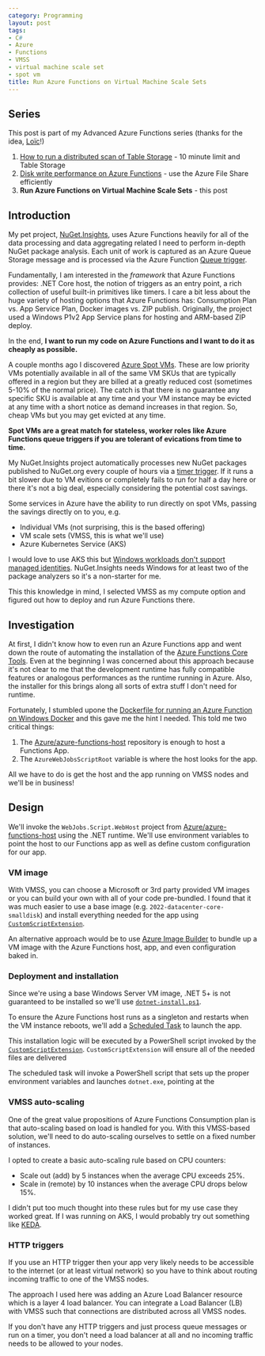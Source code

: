 ```yaml
---
category: Programming
layout: post
tags:
- C#
- Azure
- Functions
- VMSS
- virtual machine scale set
- spot vm
title: Run Azure Functions on Virtual Machine Scale Sets
---
```


## Series

This post is part of my Advanced Azure Functions series (thanks for the idea, [Loïc](https://twitter.com/sharmaloic)!)

1. [How to run a distributed scan of Table Storage](../../2020/12/distributed-scan-of-azure-tables) - 10 minute limit
   and Table Storage
1. [Disk write performance on Azure Functions](../../2021/02/azure-function-disk-performance) - use the Azure File Share
   efficiently
2. **Run Azure Functions on Virtual Machine Scale Sets** - this post

## Introduction

My pet project, [NuGet.Insights](https://github.com/NuGet/Insights), uses Azure Functions heavily for all of the data
processing and data aggregating related I need to perform in-depth NuGet package analysis. Each unit of work is captured
as an Azure Queue Storage message and is processed via the Azure Function [Queue
trigger](https://docs.microsoft.com/en-us/azure/azure-functions/functions-bindings-storage-queue).

Fundamentally, I am interested in the *framework* that Azure Functions provides: .NET Core host, the notion of triggers
as an entry point, a rich collection of useful built-in primitives like timers. I care a bit less about the huge variety
of hosting options that Azure Functions has: Consumption Plan vs. App Service Plan, Docker images vs. ZIP publish.
Originally, the project used a Windows P1v2 App Service plans for hosting and ARM-based ZIP deploy.

In the end, **I want to run my code on Azure Functions and I want to do it as cheaply as possible.**

A couple months ago I discovered [Azure Spot VMs](https://azure.microsoft.com/en-us/services/virtual-machines/spot/).
These are low priority VMs potentially available in all of the same VM SKUs that are typically offered in a region but
they are billed at a greatly reduced cost (sometimes 5-10% of the normal price). The catch is that there is no guarantee
any specific SKU is available at any time and your VM instance may be evicted at any time with a short notice as demand
increases in that region. So, cheap VMs but you may get evicted at any time.

**Spot VMs are a great match for stateless, worker roles like Azure Functions queue triggers if you are tolerant of
evications from time to time.**

My NuGet.Insights project automatically processes new NuGet packages published to NuGet.org every couple of hours via a [timer trigger](https://docs.microsoft.com/en-us/azure/azure-functions/functions-bindings-timer). If it
runs a bit slower due to VM evitions or completely fails to run for half a day here or there it's not a big deal, especially considering the potential cost savings.

Some services in Azure have the ability to run directly on spot VMs, passing the savings directly on to you, e.g.

- Individual VMs (not surprising, this is the based offering)
- VM scale sets (VMSS, this is what we'll use)
- Azure Kubernetes Service (AKS)

I would love to use AKS this but [Windows workloads don't support managed identities](https://docs.microsoft.com/en-us/azure/aks/operator-best-practices-identity#use-pod-managed-identities). NuGet.Insights needs Windows for at least two of the package analyzers so it's a non-starter for me.

This this knowledge in mind, I selected VMSS as my compute option and figured out how to deploy and run Azure Functions there.

## Investigation

At first, I didn't know how to even run an Azure Functions app and went down the route of automating the installation of the [Azure Functions Core Tools](https://docs.microsoft.com/en-us/azure/azure-functions/functions-run-local). Even at the beginning I was concerned about this approach because it's not clear to me that the development runtime has fully compatible features or analogous performances as the runtime running in Azure. Also, the installer for this brings along all sorts of extra stuff I don't need for runtime.

Fortunately, I stumbled upone the [Dockerfile for running an Azure Function on Windows Docker](https://github.com/Azure/azure-functions-docker/blob/3.8.0/host/3.0/nanoserver/1909/dotnet.Dockerfile) and this gave me the hint I needed. This told me two critical things:

1. The [Azure/azure-functions-host](https://github.com/Azure/azure-functions-host) repository is enough to host a Functions App.
1. The `AzureWebJobsScriptRoot` variable is where the host looks for the app.

All we have to do is get the host and the app running on VMSS nodes and we'll be in business!

## Design

We'll invoke the `WebJobs.Script.WebHost` project from [Azure/azure-functions-host](https://github.com/Azure/azure-functions-host) using the .NET runtime. We'll use environment variables to point the host to our Functions app as well as define custom configuration for our app.

### VM image

With VMSS, you can choose a Microsoft or 3rd party provided VM images or you can build your own with all of your code pre-bundled. I found that it was much easier to use a base image (e.g. `2022-datacenter-core-smalldisk`) and install everything needed for the app using [`CustomScriptExtension`](https://docs.microsoft.com/en-us/azure/virtual-machines/extensions/custom-script-windows). 

An alternative approach would be to use [Azure Image Builder](https://docs.microsoft.com/en-us/azure/virtual-machines/image-builder-overview) to bundle up a VM image with the Azure Functions host, app, and even configuration baked in.

### Deployment and installation

Since we're using a base Windows Server VM image, .NET 5+ is not guaranteed to be installed so we'll use [`dotnet-install.ps1`](https://docs.microsoft.com/en-us/dotnet/core/tools/dotnet-install-script).

To ensure the Azure Functions host runs as a singleton and restarts when the VM instance reboots, we'll add a [Scheduled Task](https://docs.microsoft.com/en-us/windows/win32/taskschd/task-scheduler-start-page) to launch the app.

This installation logic will be executed by a PowerShell script invoked by the [`CustomScriptExtension`](https://docs.microsoft.com/en-us/azure/virtual-machines/extensions/custom-script-windows). `CustomScriptExtension` will ensure all of the needed files are delivered 

The scheduled task will invoke a PowerShell script that sets up the proper environment variables and launches `dotnet.exe`, pointing at the 

### VMSS auto-scaling

One of the great value propositions of Azure Functions Consumption plan is that auto-scaling based on load is handled for you. With this VMSS-based solution, we'll need to do auto-scaling ourselves to settle on a fixed number of instances.

I opted to create a basic auto-scaling rule based on CPU counters:

- Scale out (add) by 5 instances when the average CPU exceeds 25%.
- Scale in (remote) by 10 instances when the average CPU drops below 15%.

I didn't put too much thought into these rules but for my use case they worked great. If I was running on AKS, I would probably try out something like [KEDA](https://keda.sh/).

### HTTP triggers

If you use an HTTP trigger then your app very likely needs to be accessible to the internet (or at least virtual network) so you have to think about routing incoming traffic to one of the VMSS nodes.

The approach I used here was adding an Azure Load Balancer resource which is a layer 4 load balancer. You can integrate a Load Balancer (LB) with VMSS such that connections are distributed across all VMSS nodes.

If you don't have any HTTP triggers and just process queue messages or run on a timer, you don't need a load balancer at all and no incoming traffic needs to be allowed to your nodes.

